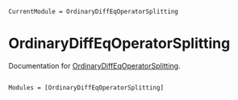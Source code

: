 ```@meta
CurrentModule = OrdinaryDiffEqOperatorSplitting
```

# OrdinaryDiffEqOperatorSplitting

Documentation for [OrdinaryDiffEqOperatorSplitting](https://github.com/termi-official/OrdinaryDiffEqOperatorSplitting.jl).

```@index
```

```@autodocs
Modules = [OrdinaryDiffEqOperatorSplitting]
```
